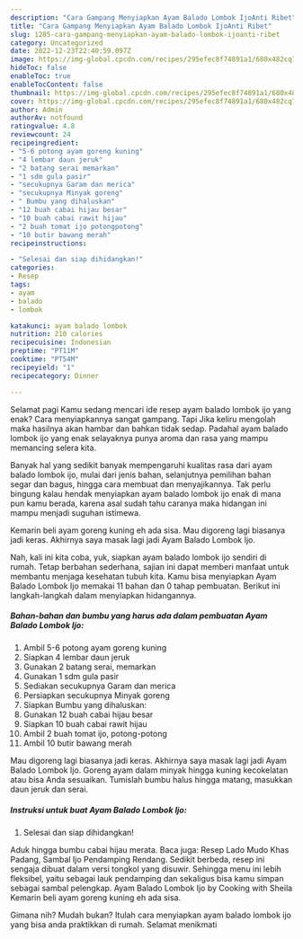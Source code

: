 ```yaml
---
description: "Cara Gampang Menyiapkan Ayam Balado Lombok IjoAnti Ribet"
title: "Cara Gampang Menyiapkan Ayam Balado Lombok IjoAnti Ribet"
slug: 1285-cara-gampang-menyiapkan-ayam-balado-lombok-ijoanti-ribet
category: Uncategorized
date: 2022-12-23T22:40:59.097Z
image: https://img-global.cpcdn.com/recipes/295efec8f74891a1/680x482cq70/ayam-balado-lombok-ijo-foto-resep-utama.jpg
hideToc: false
enableToc: true
enableTocContent: false
thumbnail: https://img-global.cpcdn.com/recipes/295efec8f74891a1/680x482cq70/ayam-balado-lombok-ijo-foto-resep-utama.jpg
cover: https://img-global.cpcdn.com/recipes/295efec8f74891a1/680x482cq70/ayam-balado-lombok-ijo-foto-resep-utama.jpg
author: Admin
authorAv: notfound
ratingvalue: 4.8
reviewcount: 24
recipeingredient:
- "5-6 potong ayam goreng kuning"
- "4 lembar daun jeruk"
- "2 batang serai memarkan"
- "1 sdm gula pasir"
- "secukupnya Garam dan merica"
- "secukupnya Minyak goreng"
- " Bumbu yang dihaluskan"
- "12 buah cabai hijau besar"
- "10 buah cabai rawit hijau"
- "2 buah tomat ijo potongpotong"
- "10 butir bawang merah"
recipeinstructions:

- "Selesai dan siap dihidangkan!"
categories:
- Resep
tags:
- ayam
- balado
- lombok

katakunci: ayam balado lombok 
nutrition: 210 calories
recipecuisine: Indonesian
preptime: "PT11M"
cooktime: "PT54M"
recipeyield: "1"
recipecategory: Dinner

---
```



Selamat pagi Kamu sedang mencari ide resep ayam balado lombok ijo yang enak? Cara menyiapkannya sangat gampang. Tapi Jika keliru mengolah maka hasilnya akan hambar dan bahkan tidak sedap. Padahal ayam balado lombok ijo yang enak selayaknya punya aroma dan rasa yang mampu memancing selera kita.


Banyak hal yang sedikit banyak mempengaruhi kualitas rasa dari ayam balado lombok ijo, mulai dari jenis bahan, selanjutnya pemilihan bahan segar dan bagus, hingga cara membuat dan menyajikannya. Tak perlu bingung kalau hendak menyiapkan ayam balado lombok ijo enak di mana pun kamu berada, karena asal sudah tahu caranya maka hidangan ini mampu menjadi suguhan istimewa.

Kemarin beli ayam goreng kuning eh ada sisa. Mau digoreng lagi biasanya jadi keras. Akhirnya saya masak lagi jadi Ayam Balado Lombok Ijo.


Nah, kali ini kita coba, yuk, siapkan ayam balado lombok ijo sendiri di rumah. Tetap berbahan sederhana, sajian ini dapat memberi manfaat untuk membantu menjaga kesehatan tubuh kita. Kamu bisa menyiapkan Ayam Balado Lombok Ijo memakai 11 bahan dan 0 tahap pembuatan. Berikut ini langkah-langkah dalam menyiapkan hidangannya.

<!--inarticleads1-->

##### Bahan-bahan dan bumbu yang harus ada dalam pembuatan Ayam Balado Lombok Ijo:

1. Ambil 5-6 potong ayam goreng kuning
1. Siapkan 4 lembar daun jeruk
1. Gunakan 2 batang serai, memarkan
1. Gunakan 1 sdm gula pasir
1. Sediakan secukupnya Garam dan merica
1. Persiapkan secukupnya Minyak goreng
1. Siapkan  Bumbu yang dihaluskan:
1. Gunakan 12 buah cabai hijau besar
1. Siapkan 10 buah cabai rawit hijau
1. Ambil 2 buah tomat ijo, potong-potong
1. Ambil 10 butir bawang merah


Mau digoreng lagi biasanya jadi keras. Akhirnya saya masak lagi jadi Ayam Balado Lombok Ijo. Goreng ayam dalam minyak hingga kuning kecokelatan atau bisa Anda sesuaikan. Tumislah bumbu halus hingga matang, masukkan daun jeruk dan serai. 

<!--inarticleads2-->

##### Instruksi untuk buat Ayam Balado Lombok Ijo:


1. Selesai dan siap dihidangkan!

Aduk hingga bumbu cabai hijau merata. Baca juga: Resep Lado Mudo Khas Padang, Sambal Ijo Pendamping Rendang. Sedikit berbeda, resep ini sengaja dibuat dalam versi tongkol yang disuwir. Sehingga menu ini lebih fleksibel, yaitu sebagai lauk pendamping dan sekaligus bisa kamu simpan sebagai sambal pelengkap. Ayam Balado Lombok Ijo by Cooking with Sheila Kemarin beli ayam goreng kuning eh ada sisa. 

Gimana nih? Mudah bukan? Itulah cara menyiapkan ayam balado lombok ijo yang bisa anda praktikkan di rumah. Selamat menikmati
